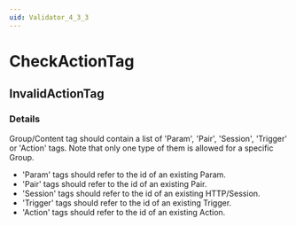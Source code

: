 ```yaml
---
uid: Validator_4_3_3
---
```


# CheckActionTag

## InvalidActionTag

<!-- Description, Properties, ... sections are auto-generated. -->
<!-- REPLACE ME AUTO-GENERATION -->

### Details

Group/Content tag should contain a list of 'Param', 'Pair', 'Session', 'Trigger' or 'Action' tags. Note that only one type of them is allowed for a specific Group.
 - 'Param' tags should refer to the id of an existing Param.
 - 'Pair' tags should refer to the id of an existing Pair.
 - 'Session' tags should refer to the id of an existing HTTP/Session.
 - 'Trigger' tags should refer to the id of an existing Trigger.
 - 'Action' tags should refer to the id of an existing Action.

<!-- Uncomment to add example code -->
<!--### Example code-->
